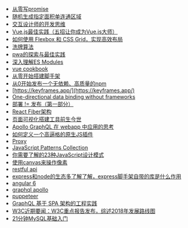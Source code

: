 * [从零写promise](http://thecodebarbarian.com/write-your-own-node-js-promise-library-from-scratch.html)
* [随机生成指定面积单连通区域](https://xcoder.in/2018/04/01/random-connected-area/)
* [交互设计师的开发思维](http://mp.weixin.qq.com/s/-FPab_szR39Tb2NGI8aaoA)
* [Vue.js最佳实践（五招让你成为Vue.js大师）](http://mp.weixin.qq.com/s/cVYtYWOB2mie-bjZmSw9AQ)
* [如何使用 Flexbox 和 CSS Grid，实现高效布局](http://mp.weixin.qq.com/s/xVoMdS4Lh8AhlnwOYvQioQ)
* [洗牌算法](https://bost.ocks.org/mike/shuffle/)
* [pwa的探索与最佳实践](https://mp.weixin.qq.com/s/e9I2G2JD-SXfJLLLThyaIg)
* [深入理解ES Modules](https://mp.weixin.qq.com/s/-FtZUxgcEdfi05yps86G0w)
* [vue cookbook](https://cn.vuejs.org/v2/cookbook/)
* [从零开始搭建脚手架](https://mp.weixin.qq.com/s/m8atIJzGEGnOV_utpijG2g)
* [从0开始发布一个无依赖、高质量的npm](https://mp.weixin.qq.com/s/aKwEF0ES1ldH5e0jgvh6qA)
* [https://keyframes.app/](https://keyframes.app/)
* [One-directional data binding without frameworks](https://www.inrhythm.com/one-directional-data-binding/)
* [部署 != 发布（第一部分）](https://github.com/xitu/gold-miner/blob/master/TODO1/deploy-not-equal-release-part-one.md)
* [React Fiber架构](https://zhuanlan.zhihu.com/p/37095662)
* [页面可视化搭建工具前生今世](https://zhuanlan.zhihu.com/p/37171897)
* [Apollo GraphQL 在 webapp 中应用的思考](https://mp.weixin.qq.com/s/6qpLNLJKshC0IMQSfleNgA)
* [如何定义一个高逼格的原生JS插件](https://www.jianshu.com/p/e65c246beac1)
* [Proxy](https://www.jianshu.com/p/e65c246beac1)
* [JavaScript Patterns Collection](http://shichuan.github.io/javascript-patterns/)
* [你需要了解的23种JavaScript设计模式](https://mp.weixin.qq.com/s/Ov62U8kktVv7Jz0Ukhekkg)
* [使用canvas来操作像素](https://css-tricks.com/manipulating-pixels-using-canvas/)
* [restful api]()
* [express和node的生态多了解了解，express脚手架自带的库是什么作用](https://github.com/wabg/awesome-express)
* [angular 6]()
* [graphql apollo](https://github.com/facebook/graphql)
* [puppeteer](https://github.com/GoogleChrome/puppeteer)
* [GraphQL 基于 SPA 架构的工程实践](https://mp.weixin.qq.com/s?__biz=MjM5MTA1MjAxMQ==&mid=2651229082&idx=2&sn=74ae1184603b0081cbac7d6a14c1959d&chksm=bd49521e8a3edb0884634a7e9c94bbe1b3a9068b5e20994368722685f328a6bccb43fc38d72a&scene=0&key=7fd4198f4643ea3a40c9881f848e84fe1945146a7943d5816521265eae3e31ae0a5812ec46822651c7d4901f46e99263c7558a2fc6f9f255a736ef6a480eb94e3ca170b92ef2118eb48bab111d5da604&ascene=1&uin=MjY2MjU1MTQwNA%3D%3D&devicetype=Windows-QQBrowser&version=6103000b&lang=zh_CN&pass_ticket=%2BDY%2BWRlZNmuaewUu0YRrLIqm99tTSdfnLmTTDD%2BgPJGXU8G16fBBSB%2BEEPGYkQrj)
* [W3C近期要闻：W3C重点报告发布，综述2018年发展路线图](https://mp.weixin.qq.com/s/o0EnLmcCX1FvjIe3NbutJA)
* [21分钟MySQL基础入门](https://segmentfault.com/a/1190000006876419)
